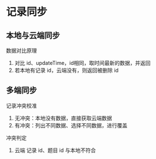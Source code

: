 # 记录同步

## 本地与云端同步

数据对比原理

1. 对比 id、updateTime，id相同，取时间最新的数据，并返回
2. 若本地有记录 id，云端没有，则返回被删除 id



## 多端同步

记录冲突校准

1. 无冲突：本地没有数据，直接获取云端数据
2. 有冲突：列出不同数据、选择不同数据，进行覆盖



冲突判定

1. 云端 记录 id、题目 id 与本地不符合